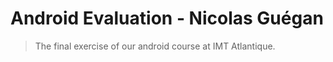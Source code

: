 # Android Evaluation - Nicolas Guégan

> The final exercise of our android course at IMT Atlantique.
